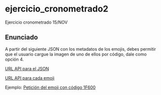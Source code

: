 # ejercicio_cronometrado2
Ejercicio cronometrado 15/NOV

## Enunciado
A partir del siguiente JSON con los metadatos de los emojis, debes permitir que el usuario cargue la imagen de uno de ellos por código, dale como opción 4.

[URL API para el JSON](https://openmoji.org/data/openmoji.json)

[URL API para cada emoji](https://openmoji.org/data/color/svg/emoji_code.svg)

Ejemplo:
[Petición del emoji con código 1F600](https://openmoji.org/data/color/svg/1F600.svg)
